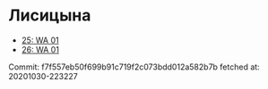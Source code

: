 # Лисицына
- [25: WA 01](25.md)
- [26: WA 01](26.md)

Commit: f7f557eb50f699b91c719f2c073bdd012a582b7b
 fetched at: 20201030-223227
